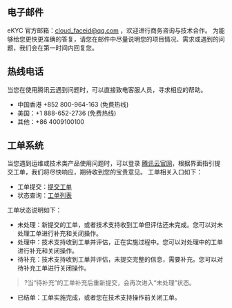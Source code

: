 ## 电子邮件
eKYC 官方邮箱：cloud_faceid@qq.com ，欢迎进行商务咨询与技术合作。
为能够给您更快更准确的答复，请您在邮件中尽量说明您的项目情况、需求或遇到的问题，我们会在第一时间内回复您。

## 热线电话
当您在使用腾讯云遇到问题时，可以直接致电客服人员，寻求相应的帮助。
- 中国香港 +852 800-964-163 (免费热线)
- 美国：+1 888-652-2736 (免费热线)
- 其他：+86 4009100100

## 工单系统
当您遇到运维或技术类产品使用问题时，可以登录 [腾讯云官网](https://intl.cloud.tencent.com/)，根据界面指引提交工单，我们将尽快响应，期待收到您的宝贵意见。
工单相关入口如下：
- 工单提交：[提交工单](https://console.cloud.tencent.com/workorder/category)
- 状态查询：[工单列表](https://console.cloud.tencent.com/workorder)

工单状态说明如下：
- 未处理：新提交的工单，或者技术支持收到工单但评估还未完成。您可以对未处理工单进行补充和关闭操作。
- 处理中：技术支持收到工单并评估，正在实施过程中。您可以对处理中的工单进行补充和关闭操作。
- 待补充：技术支持收到工单并评估，未提交完整的信息，需要补充。您可以对待补充工单进行关闭操作。
 >?当“待补充”的工单补充后重新提交，会再次进入“未处理”状态。

- 已结单：工单实施完成，或者您在技术支持操作前关闭工单。

